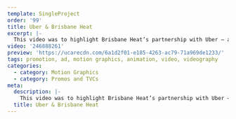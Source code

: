 ```yaml
---
template: SingleProject
order: '99'
title: Uber & Brisbane Heat
excerpt: |-
  This video was to highlight Brisbane Heat’s partnership with Uber – as the official ride of the Brisbane Heat. This video production includes players and supporters showing you the steps on how to use the Uber app – getting to and from the Big Bash 2017/18.
video: '246888261'
preview: 'https://ucarecdn.com/6a1d2f01-e185-4263-ac79-71a969de1233/'
tags: promotion, ad, motion graphics, animation, video, videography
categories:
  - category: Motion Graphics
  - category: Promos and TVCs
meta:
  description: |-
    This video was to highlight Brisbane Heat’s partnership with Uber – as the official ride of the Brisbane Heat. This video production includes players and supporters showing you the steps on how to use the Uber app – getting to and from the Big Bash 2017/18.
  title: Uber & Brisbane Heat
---
```

